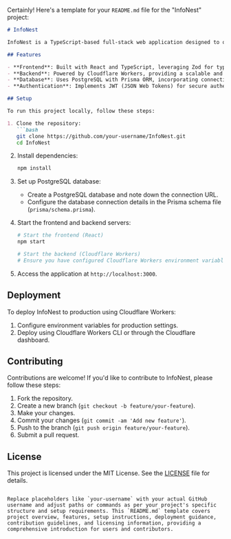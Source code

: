 Certainly! Here's a template for your `README.md` file for the "InfoNest" project:

```markdown
# InfoNest

InfoNest is a TypeScript-based full-stack web application designed to organize and manage information efficiently. It utilizes React in the frontend, Cloudflare Workers in the backend, and PostgreSQL with Prisma ORM for data storage. JWT authentication ensures secure user sessions, and Zod is used for type-safe validation on the frontend.

## Features

- **Frontend**: Built with React and TypeScript, leveraging Zod for type inference and validation.
- **Backend**: Powered by Cloudflare Workers, providing a scalable and serverless architecture.
- **Database**: Uses PostgreSQL with Prisma ORM, incorporating connection pooling for efficient data operations.
- **Authentication**: Implements JWT (JSON Web Tokens) for secure authentication and authorization.

## Setup

To run this project locally, follow these steps:

1. Clone the repository:
   ```bash
   git clone https://github.com/your-username/InfoNest.git
   cd InfoNest
   ```

2. Install dependencies:
   ```bash
   npm install
   ```

3. Set up PostgreSQL database:
   - Create a PostgreSQL database and note down the connection URL.
   - Configure the database connection details in the Prisma schema file (`prisma/schema.prisma`).

4. Start the frontend and backend servers:
   ```bash
   # Start the frontend (React)
   npm start

   # Start the backend (Cloudflare Workers)
   # Ensure you have configured Cloudflare Workers environment variables for local development.
   ```

5. Access the application at `http://localhost:3000`.

## Deployment

To deploy InfoNest to production using Cloudflare Workers:

1. Configure environment variables for production settings.
2. Deploy using Cloudflare Workers CLI or through the Cloudflare dashboard.

## Contributing

Contributions are welcome! If you'd like to contribute to InfoNest, please follow these steps:

1. Fork the repository.
2. Create a new branch (`git checkout -b feature/your-feature`).
3. Make your changes.
4. Commit your changes (`git commit -am 'Add new feature'`).
5. Push to the branch (`git push origin feature/your-feature`).
6. Submit a pull request.

## License

This project is licensed under the MIT License. See the [LICENSE](./LICENSE) file for details.

```

Replace placeholders like `your-username` with your actual GitHub username and adjust paths or commands as per your project's specific structure and setup requirements. This `README.md` template covers project overview, features, setup instructions, deployment guidance, contribution guidelines, and licensing information, providing a comprehensive introduction for users and contributors.

